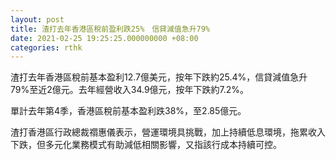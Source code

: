 ```yaml
---
layout: post
title: 渣打去年香港區稅前盈利跌25%　信貸減值急升79%
date: 2021-02-25 19:25:25.000000000 +08:00
categories: rthk
---
```


渣打去年香港區稅前基本盈利12.7億美元，按年下跌約25.4%，信貸減值急升79%至近2億元。去年經營收入34.9億元，按年下跌約7.2%。

單計去年第4季，香港區稅前基本盈利跌38%，至2.85億元。

渣打香港區行政總裁禤惠儀表示，營運環境具挑戰，加上持續低息環境，拖累收入下跌，但多元化業務模式有助減低相關影響，又指該行成本持續可控。
